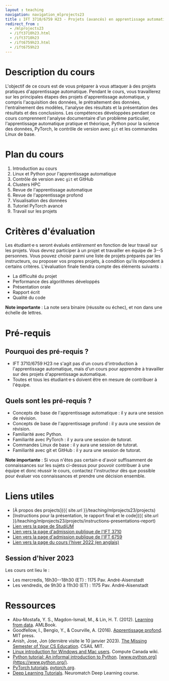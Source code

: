 ```yaml
---
layout : teaching
navigation: navigation_mlprojects23
title : IFT 3710/6759 H23 - Projets (avancés) en apprentissage automatique
redirect_from :
  - /mlprojects23
  - /ift3710h23.html
  - /ift3710h23
  - /ift6759h23.html
  - /ift6759h23
---
```


# Description du cours

L'objectif de ce cours est de vous préparer à vous attaquer à des projets pratiques d'apprentissage automatique. Pendant le cours, vous travaillerez sur les principales étapes des projets d'apprentissage automatique, y compris l'acquisition des données, le prétraitement des données, l'entraînement des modèles, l'analyse des résultats et la présentation des résultats et des conclusions. Les compétences développées pendant ce cours comprennent l'analyse documentaire d'un problème particulier, l'apprentissage automatique pratique et théorique, Python pour la science des données, PyTorch, le contrôle de version avec `git` et les commandes Linux de base.

# Plan du cours

1. Introduction au cours
2. Linux et Python pour l'apprentissage automatique
3. Contrôle de version avec `git` et GitHub
4. Clusters HPC
5. Revue de l'apprentissage automatique
6. Revue de l'apprentissage profond
7. Visualisation des données
8. Tutoriel PyTorch avancé
9. Travail sur les projets

# Critères d'évaluation

Les étudiant·e·s seront évalués _entièrement_ en fonction de leur travail sur les projets. Vous devrez participer à un projet et travailler en équipe de 3--5 personnes. Vous pouvez choisir parmi une liste de projets préparés par les instructeurs, ou proposer vos propres projets, à condition qu'ils répondent à certains critères. L'évaluation finale tiendra compte des éléments suivants :

* La difficulté du projet
* Performance des algorithmes développés
* Présentation orale
* Rapport écrit
* Qualité du code

**Note importante** : La note sera binaire (réussite ou échec), et non dans une échelle de lettres.

# Pré-requis

## Pourquoi des pré-requis ?

* IFT 3710/6759 H23 ne s'agit pas d'un cours d'introduction à l'apprentissage automatique, mais d'un cours pour apprendre à travailler sur des projets d'apprentissage automatique. 
* Toutes et tous les étudiant·e·s doivent être en mesure de contribuer à l'équipe.

## Quels sont les pré-requis ?

* Concepts de base de l'apprentissage automatique : il y aura une session de révision.
* Concepts de base de l'apprentissage profond : il y aura une session de révision.
* Familiarité avec Python.
* Familiarité avec PyTorch : il y aura une session de tutorat.
* Commandes Linux de base : il y aura une session de tutorat.
* Familiarité avec git et GitHub : il y aura une session de tutorat.

**Note importante** : Si vous n'êtes pas certain·e d'avoir suffisamment de connaissances sur les sujets ci-dessus pour pouvoir contribuer à une équipe et donc réussir le cours, contactez l'instructeur dès que possible pour évaluer vos connaissances et prendre une décision ensemble.

# Liens utiles

* [À propos des projects]({{ site.url }}/teaching/mlprojects23/projects)
* [Instructions pour la présentation, le rapport final et le code]({{ site.url }}/teaching/mlprojects23/projects/instructions-presentations-report)
* [Lien vers la page de StudiUM](https://studium.umontreal.ca/course/view.php?id=243115)
* [Lien vers la page d'admission publique de l'IFT 3710](https://admission.umontreal.ca/cours-et-horaires/cours/ift-3710/)
* [Lien vers la page d'admission publique de l'IFT 6759](https://admission.umontreal.ca/cours-et-horaires/cours/ift-6759/)
* [Lien vers la page du cours l'hiver 2022 (en anglais)](https://alexhernandezgarcia.github.io/mlprojects22)

## Session d'hiver 2023

Les cours ont lieu le :

* Les mercredis, 16h30--18h30 (ET) : 1175 Pav. André-Aisenstadt
* Les vendredis, de 9h30 à 11h30 (ET) : 1175 Pav. André-Aisenstadt

# Ressources

* Abu-Mostafa, Y. S., Magdon-Ismail, M., & Lin, H. T. (2012). [Learning from data](https://work.caltech.edu/textbook.html). AMLBook.
* Goodfellow, I., Bengio, Y., & Courville, A. (2016). [Apprentissage profond](https://www.deeplearningbook.org/). MIT press.
* Anish, Jose, Jon (dernière visite le 10 janvier 2023). [The Missing Semester of Your CS Education](https://missing.csail.mit.edu/). CSAIL MIT.
* [Linux introduction for Windows and Mac users](https://docs.computecanada.ca/wiki/Linux_introduction). Compute Canada wiki.
* [Python tutorial: An informal introduction to Python](https://docs.python.org/3/tutorial/introduction.html). [www.python.org](https://www.python.org/).
* [PyTorch tutorials](https://pytorch.org/tutorials/). [pytorch.org](https://pytorch.org).
* [Deep Learning Tutorials](https://deeplearning.neuromatch.io/tutorials/intro.html). Neuromatch Deep Learning course.

